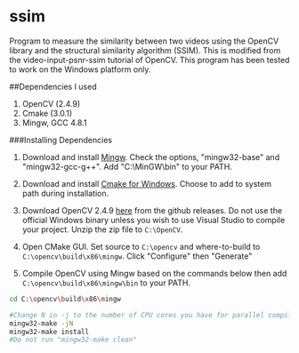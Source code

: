 ssim
====

Program to measure the similarity between two videos using the OpenCV library and the structural similarity algorithm (SSIM). This is modified from the video-input-psnr-ssim tutorial of OpenCV. This program has been tested to work on the Windows platform only.


##Dependencies I used
1. OpenCV (2.4.9)
2. Cmake (3.0.1)
3. Mingw, GCC 4.8.1

###Installing Dependencies
1. Download and install [Mingw](http://sourceforge.net/projects/mingw/files/). Check the options, "mingw32-base" and "mingw32-gcc-g++". Add "C:\MinGW\bin" to your PATH.

2. Download and install [Cmake for Windows](http://www.cmake.org/cmake/resources/software.html). Choose to add to system path during installation.

3. Download OpenCV 2.4.9 [here](https://github.com/Itseez/opencv/archive/2.4.9.zip) from the github releases. Do not use the official Windows binary unless you wish to use Visual Studio to compile your project. Unzip the zip file to `C:\OpenCV`.

4. Open CMake GUI. Set source to `C:\opencv` and where-to-build to `C:\opencv\build\x86\mingw`. Click "Configure" then "Generate"

5. Compile OpenCV using Mingw based on the commands below then add `C:\opencv\build\x86\mingw\bin` to your PATH.

```bash
cd C:\opencv\build\x86\mingw

#Change N in -j to the number of CPU cores you have for parallel compilation. For eg, -j4.
mingw32-make -jN
mingw32-make install
#Do not run "mingw32-make clean"
```



